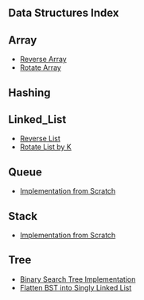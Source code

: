 ## Data Structures Index

**Array**
-------------

- [Reverse Array](https://github.com/krishrahul98/DSA-Library/tree/main/Data_Structures/Array/Reverse_Array)
- [Rotate Array](https://github.com/krishrahul98/DSA-Library/tree/main/Data_Structures/Array/Rotate_Array)


**Hashing**
-----------


**Linked_List**
---------------

- [Reverse List](https://github.com/krishrahul98/DSA-Library/tree/main/Data_Structures/LinkedList/Reverse_List)
- [Rotate List by K](https://github.com/krishrahul98/DSA-Library/tree/main/Data_Structures/LinkedList/Rotate_Linked_List)


**Queue**
------------

- [Implementation from Scratch](https://github.com/krishrahul98/DSA-Library/tree/main/Data_Structures/Queue/Implementation)

**Stack**
-----------

- [Implementation from Scratch](https://github.com/krishrahul98/DSA-Library/tree/main/Data_Structures/Stack/Implementation)


**Tree**
----------

- [Binary Search Tree Implementation](https://github.com/krishrahul98/DSA-Library/tree/main/Data_Structures/Tree/BST/Implementation)
- [Flatten BST into Singly Linked List](https://github.com/krishrahul98/DSA-Library/tree/main/Data_Structures/Tree/BST/Flatten_Binary_Tree)
